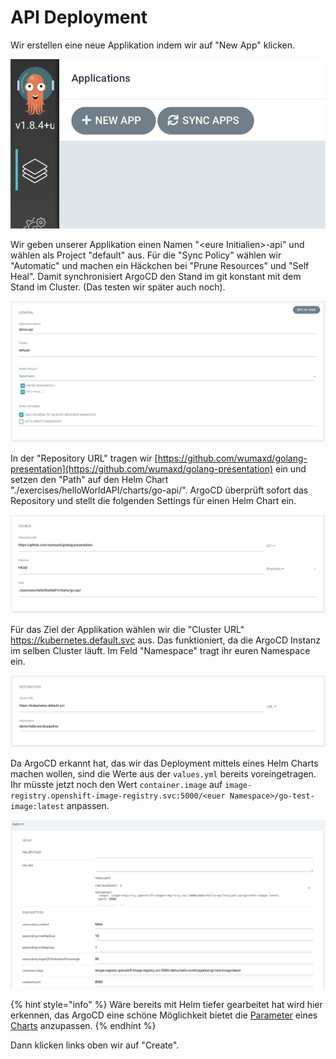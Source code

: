 # API Deployment

Wir erstellen eine neue Applikation indem wir auf "New App" klicken.

![](../../../.gitbook/assets/screenshot-2021-04-17-at-15.35.17.png)

Wir geben unserer Applikation einen Namen "&lt;eure Initialien&gt;-api" und wählen als Project "default" aus. Für die "Sync Policy" wählen wir "Automatic" und machen ein Häckchen bei "Prune Resources" und "Self Heal". Damit synchronisiert ArgoCD den Stand im git konstant mit dem Stand im Cluster. \(Das testen wir später auch noch\).

![](../../../.gitbook/assets/screenshot-2021-04-17-at-15.40.12.png)

In der "Repository URL" tragen wir [https://github.com/wumaxd/golang-presentation](https://github.com/wumaxd/golang-presentation) ein und setzen den "Path" auf den Helm Chart "./exercises/helloWorldAPI/charts/go-api/". ArgoCD überprüft sofort das Repository und stellt die folgenden Settings für einen Helm Chart ein.

![](../../../.gitbook/assets/screenshot-2021-04-17-at-15.39.31.png)

Für das Ziel der Applikation wählen wir die "Cluster URL" https://kubernetes.default.svc aus. Das funktioniert, da die ArgoCD Instanz im selben Cluster läuft. Im Feld "Namespace" tragt ihr euren Namespace ein.

![](../../../.gitbook/assets/screenshot-2021-04-17-at-15.39.38.png)

Da ArgoCD erkannt hat, das wir das Deployment mittels eines Helm Charts machen wollen, sind die Werte aus der `values.yml` bereits voreingetragen. Ihr müsste jetzt noch den Wert `container.image` auf `image-registry.openshift-image-registry.svc:5000/<euer Namespace>/go-test-image:latest` anpassen.

![](../../../.gitbook/assets/screenshot-2021-04-17-at-16.06.39.png)

{% hint style="info" %}
Wäre bereits mit Helm tiefer gearbeitet hat wird hier erkennen, das ArgoCD eine schöne Möglichkeit bietet die [Parameter](https://helm.sh/docs/topics/charts/#templates-and-values) eines [Charts](https://helm.sh/docs/topics/charts/) anzupassen.
{% endhint %}

Dann klicken links oben wir auf "Create".

